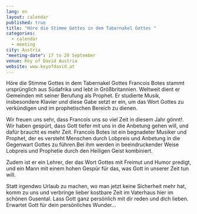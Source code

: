 ```yaml
---
lang: en
layout: calendar
published: true
title: "Höre die Stimme Gottes in dem Tabernakel Gottes "
categories: 
  - calendar
  - meeting
city: Austria
"meeting-date": 17 to 20 September
venue: Key of David Austria
website: www.keyofdavid.at
---
```




Höre die Stimme Gottes in dem Tabernakel Gottes 
Francois Botes stammt ursprünglich aus Südafrika und lebt in Größbritannien. Weltweit dient er Gemeinden mit seiner Berufung als Prophet. Er studierte Musik, insbesondere Klavier und diese Gabe setzt er ein, um das Wort Gottes zu verkündigen und im prophetischen Bereich zu dienen.

Wir freuen uns sehr, dass Francois uns so viel Zeit in diesem Jahr gönnt!. Wir haben gespürt, dass Gott tiefer mit uns in die Anbetung gehen will, und dafür braucht es mehr Zeit. Francois Botes ist ein begnadeter Musiker und Prophet, der es versteht Menschen durch Lobpreis und Anbetung in die Gegenwart Gottes zu führen.Bei ihm werden in beeindruckender Weise Lobpreis und Prophetie durch den Heiligen Geist kombiniert.

Zudem ist er ein Lehrer, der das Wort Gottes mit Freimut und Humor predigt, und ein Mann mit einem hohen Gespür für das, was Gott in unserer Zeit tun will.

Statt irgendwo Urlaub zu machen, wo man jetzt keine Sicherheit mehr hat, komm zu uns und verbringe lieber kostbare Zeit im Vaterhaus hier im schönen Gusental. Lass Gott ganz persönlich mit dir reden und dich lieben.  Erwartet Gott für dein persönliches Wunder…
